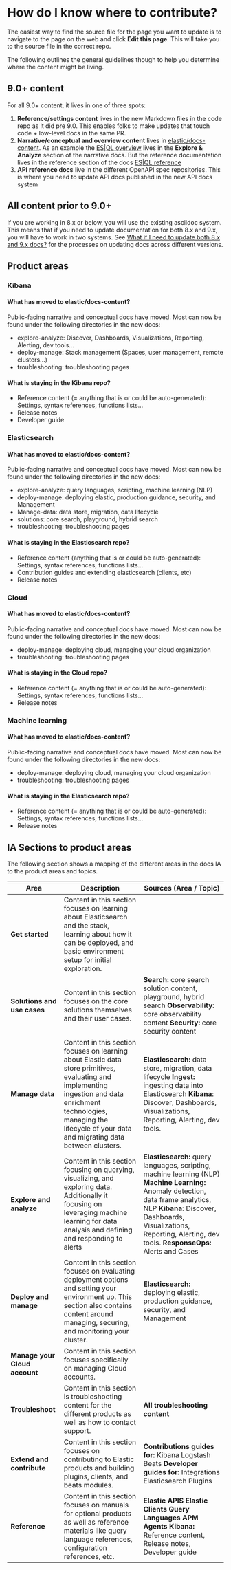 
# **How do I know where to contribute?**

The easiest way to find the source file for the page you want to update is to navigate to the page on the web and click **Edit this page**. This will take you to the source file in the correct repo.

The following outlines the general guidelines though to help you determine where the content might be living.

## **9.0+ content**

For all 9.0+ content, it lives in one of three spots:

1. **Reference/settings content** lives in the new Markdown files in the code repo as it did pre 9.0. This enables folks to make updates that touch code \+ low-level docs in the same PR.  
2. **Narrative/conceptual and overview content** lives in [elastic/docs-content](https://github.com/elastic/docs-content). As an example the [ES|QL overview](https://docs-v3-preview.elastic.dev/elastic/docs-content/tree/main/explore-analyze/query-filter/languages/esql) lives in the **Explore & Analyze** section of the narrative docs. But the reference documentation lives in the reference section of the docs [ES|QL reference](https://docs-v3-preview.elastic.dev/elastic/elasticsearch/tree/main/reference/query-languages/esql)  
3. **API reference docs** live in the different OpenAPI spec repositories. This is where you need to update API docs published in the new API docs system

## **All content prior to 9.0+**

If you are working in 8.x or below, you will use the existing asciidoc system. This means that if you need to update documentation for both 8.x and 9.x, you will have to work in two systems. See [What if I need to update both 8.x and 9.x docs?](https://docs-v3-preview.elastic.dev/elastic/docs-builder/tree/main/contribute/on-the-web#what-if-i-need-to-update-both-8.x-and-9.x-docs) for the processes on updating docs across different versions.

## Product areas

### **Kibana**

#### **What has moved to elastic/docs-content?**

Public-facing narrative and conceptual docs have moved. Most can now be found under the following directories in the new docs:

* explore-analyze: Discover, Dashboards, Visualizations, Reporting, Alerting, dev tools...  
* deploy-manage: Stack management (Spaces, user management, remote clusters...)  
* troubleshooting: troubleshooting pages

#### **What is staying in the Kibana repo?**

* Reference content (= anything that is or could be auto-generated): Settings, syntax references, functions lists...  
* Release notes  
* Developer guide

### **Elasticsearch**

#### **What has moved to elastic/docs-content?**

Public-facing narrative and conceptual docs have moved. Most can now be found under the following directories in the new docs:

* explore-analyze: query languages, scripting, machine learning (NLP)
* deploy-manage: deploying elastic, production guidance, security, and Management  
* Manage-data: data store, migration, data lifecycle  
* solutions: core search, playground, hybrid search  
* troubleshooting: troubleshooting pages

#### **What is staying in the Elasticsearch repo?**

* Reference content (anything that is or could be auto-generated): Settings, syntax references, functions lists…  
* Contribution guides and extending elasticsearch (clients, etc)  
* Release notes

### **Cloud**

#### **What has moved to elastic/docs-content?**

Public-facing narrative and conceptual docs have moved. Most can now be found under the following directories in the new docs:

* deploy-manage: deploying cloud, managing your cloud organization  
* troubleshooting: troubleshooting pages

#### **What is staying in the Cloud repo?**

* Reference content (= anything that is or could be auto-generated): Settings, syntax references, functions lists…  
* Release notes

### **Machine learning**

#### **What has moved to elastic/docs-content?**

Public-facing narrative and conceptual docs have moved. Most can now be found under the following directories in the new docs:

* deploy-manage: deploying cloud, managing your cloud organization  
* troubleshooting: troubleshooting pages

#### **What is staying in the Elasticsearch repo?**

* Reference content (= anything that is or could be auto-generated): Settings, syntax references, functions lists…  
* Release notes

## **IA Sections to product areas**

The following section shows a mapping of the different areas in the docs IA to the product areas and topics.

| **Area** | **Description** | **Sources (Area / Topic)** |
| ----- | ----- | ----- |
| **Get started** | Content in this section focuses on learning about Elasticsearch and the stack, learning about how it can be deployed, and basic environment setup for initial exploration. |  |
| **Solutions and use cases** | Content in this section focuses on the core solutions themselves and their user cases. | **Search:** core search solution content, playground, hybrid search **Observability:** core observability content **Security:** core security content  |
| **Manage data** | Content in this section focuses on learning about Elastic data store primitives, evaluating and implementing ingestion and data enrichment technologies, managing the lifecycle of your data and migrating data between clusters. | **Elasticsearch:** data store, migration, data lifecycle **Ingest:** ingesting data into Elasticsearch **Kibana**: Discover, Dashboards, Visualizations, Reporting, Alerting, dev tools. |
| **Explore and analyze** | Content in this section focusing on querying, visualizing, and exploring data. Additionally it focusing on leveraging machine learning for data analysis and defining and responding to alerts |  **Elasticsearch:**  query languages, scripting, machine learning (NLP)  **Machine Learning:** Anomaly detection, data frame analytics, NLP **Kibana**: Discover, Dashboards, Visualizations, Reporting, Alerting, dev tools. **ResponseOps:** Alerts and Cases |
| **Deploy and manage** | Content in this section focuses on evaluating deployment options and setting your environment up. This section also contains content around managing, securing, and monitoring your cluster.  | **Elasticsearch:** deploying elastic, production guidance, security, and Management |
| **Manage your Cloud account** | Content in this section focuses specifically on managing Cloud accounts. |  |
| **Troubleshoot** | Content in this section is troubleshooting content for the different products as well as how to contact support. | **All troubleshooting content** |
| **Extend and contribute** | Content in this section focuses on contributing to Elastic products and building plugins, clients, and beats modules. | **Contributions guides for:** Kibana Logstash Beats **Developer guides for:** Integrations Elasticsearch Plugins |
| **Reference** | Content in this section focuses on manuals for optional products as well as reference materials like query language references, configuration references, etc. | **Elastic APIS Elastic Clients Query Languages APM Agents Kibana:** Reference content, Release notes, Developer guide |

